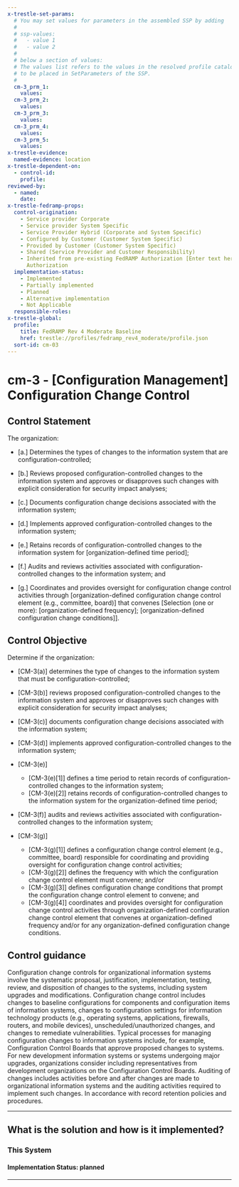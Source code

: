```yaml
---
x-trestle-set-params:
  # You may set values for parameters in the assembled SSP by adding
  #
  # ssp-values:
  #   - value 1
  #   - value 2
  #
  # below a section of values:
  # The values list refers to the values in the resolved profile catalog, and the ssp-values represent new values
  # to be placed in SetParameters of the SSP.
  #
  cm-3_prm_1:
    values:
  cm-3_prm_2:
    values:
  cm-3_prm_3:
    values:
  cm-3_prm_4:
    values:
  cm-3_prm_5:
    values:
x-trestle-evidence:
  named-evidence: location
x-trestle-dependent-on:
  - control-id:
    profile:
reviewed-by:
  - named:
    date:
x-trestle-fedramp-props:
  control-origination:
    - Service provider Corporate
    - Service provider System Specific
    - Service Provider Hybrid (Corporate and System Specific)
    - Configured by Customer (Customer System Specific)
    - Provided by Customer (Customer System Specific)
    - Shared (Service Provider and Customer Responsibility)
    - Inherited from pre-existing FedRAMP Authorization [Enter text here], Date of
      Authorization
  implementation-status:
    - Implemented
    - Partially implemented
    - Planned
    - Alternative implementation
    - Not Applicable
  responsible-roles:
x-trestle-global:
  profile:
    title: FedRAMP Rev 4 Moderate Baseline
    href: trestle://profiles/fedramp_rev4_moderate/profile.json
  sort-id: cm-03
---
```


# cm-3 - \[Configuration Management\] Configuration Change Control

## Control Statement

The organization:

- \[a.\] Determines the types of changes to the information system that are configuration-controlled;

- \[b.\] Reviews proposed configuration-controlled changes to the information system and approves or disapproves such changes with explicit consideration for security impact analyses;

- \[c.\] Documents configuration change decisions associated with the information system;

- \[d.\] Implements approved configuration-controlled changes to the information system;

- \[e.\] Retains records of configuration-controlled changes to the information system for [organization-defined time period];

- \[f.\] Audits and reviews activities associated with configuration-controlled changes to the information system; and

- \[g.\] Coordinates and provides oversight for configuration change control activities through [organization-defined configuration change control element (e.g., committee, board)] that convenes [Selection (one or more): [organization-defined frequency]; [organization-defined configuration change conditions]].

## Control Objective

Determine if the organization:

- \[CM-3(a)\] determines the type of changes to the information system that must be configuration-controlled;

- \[CM-3(b)\] reviews proposed configuration-controlled changes to the information system and approves or disapproves such changes with explicit consideration for security impact analyses;

- \[CM-3(c)\] documents configuration change decisions associated with the information system;

- \[CM-3(d)\] implements approved configuration-controlled changes to the information system;

- \[CM-3(e)\]

  - \[CM-3(e)[1]\] defines a time period to retain records of configuration-controlled changes to the information system;
  - \[CM-3(e)[2]\] retains records of configuration-controlled changes to the information system for the organization-defined time period;

- \[CM-3(f)\] audits and reviews activities associated with configuration-controlled changes to the information system;

- \[CM-3(g)\]

  - \[CM-3(g)[1]\] defines a configuration change control element (e.g., committee, board) responsible for coordinating and providing oversight for configuration change control activities;
  - \[CM-3(g)[2]\] defines the frequency with which the configuration change control element must convene; and/or
  - \[CM-3(g)[3]\] defines configuration change conditions that prompt the configuration change control element to convene; and
  - \[CM-3(g)[4]\] coordinates and provides oversight for configuration change control activities through organization-defined configuration change control element that convenes at organization-defined frequency and/or for any organization-defined configuration change conditions.

## Control guidance

Configuration change controls for organizational information systems involve the systematic proposal, justification, implementation, testing, review, and disposition of changes to the systems, including system upgrades and modifications. Configuration change control includes changes to baseline configurations for components and configuration items of information systems, changes to configuration settings for information technology products (e.g., operating systems, applications, firewalls, routers, and mobile devices), unscheduled/unauthorized changes, and changes to remediate vulnerabilities. Typical processes for managing configuration changes to information systems include, for example, Configuration Control Boards that approve proposed changes to systems. For new development information systems or systems undergoing major upgrades, organizations consider including representatives from development organizations on the Configuration Control Boards. Auditing of changes includes activities before and after changes are made to organizational information systems and the auditing activities required to implement such changes.
In accordance with record retention policies and procedures.

______________________________________________________________________

## What is the solution and how is it implemented?

<!-- For implementation status enter one of: implemented, partial, planned, alternative, not-applicable -->

<!-- Note that the list of rules under ### Rules: is read-only and changes will not be captured after assembly to JSON -->

### This System

<!-- Add implementation prose for the main This System component for control: cm-3 -->

#### Implementation Status: planned

______________________________________________________________________
